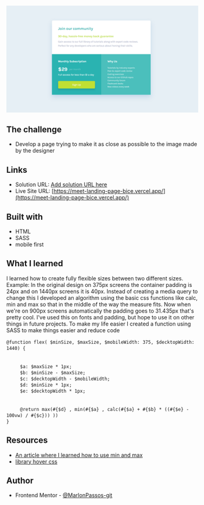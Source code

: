 <img src="print.png">

## The challenge

- Develop a page trying to make it as close as possible to the image made by the designer



## Links

- Solution URL: [Add solution URL here](https://your-solution-url.com)
- Live Site URL: [https://meet-landing-page-bice.vercel.app/](https://meet-landing-page-bice.vercel.app/)


## Built with

-  HTML
-  SASS
-  mobile first


## What I learned

I learned how to create fully flexible sizes between two different sizes. Example:
In the original design on 375px screens the container padding is 24px and on 1440px screens it is 40px. Instead of creating a media query to change this I developed an algorithm using the basic css functions like calc, min and max so that in the middle of the way the measure fits. Now when we're on 900px screens automatically the padding goes to 31.435px that's pretty cool. I've used this on fonts and padding, but hope to use it on other things in future projects.
To make my life easier I created a function using SASS to make things easier and reduce code

```
@function flex( $minSize, $maxSize, $mobileWidth: 375, $decktopWidth: 1440) {


     $a: $maxSize * 1px;
     $b: $minSize - $maxSize;
     $c: $decktopWidth - $mobileWidth;
     $d: $minSize * 1px;
     $e: $decktopWidth * 1px;


     @return max(#{$d} , min(#{$a} , calc(#{$a} + #{$b} * ((#{$e} - 100vw) / #{$c})) ))
}
```

## **Resources**

- [An article where I learned how to use min and max](https://ishadeed.com/article/conditional-border-radius/)
- [library hover css](http://ianlunn.github.io/Hover/)

## **Author**

- Frontend Mentor - [@MarlonPassos-git](https://www.frontendmentor.io/profile/MarlonPassos-git)

